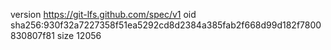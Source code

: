 version https://git-lfs.github.com/spec/v1
oid sha256:930f32a7227358f51ea5292cd8d2384a385fab2f668d99d182f7800830807f81
size 12056
